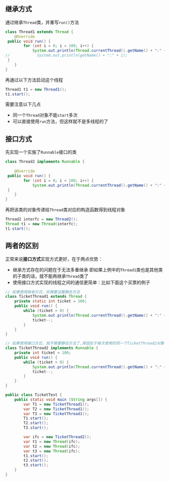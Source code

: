 ## 继承方式
通过继承`Thread`类，并重写`run()`方法
```java
class Thread1 extends Thread {  
    @Override  
 public void run() {  
        for (int i = 0; i < 100; i++) {  
            System.out.println(Thread.currentThread().getName() + ":" + i);  
//            System.out.println(getName() + ":" + i);  
 }  
    }  
}
```
再通过以下方法启动这个线程
```java
Thread1 t1 = new Thread1();  
t1.start();  
```
需要注意以下几点
- 同一个`Thread`对象不能`start`多次
- 可以直接使用`run`方法，但这样就不是多线程的了
## 接口方式
先实现一个实施了`Runnable`接口的类
```java
class Thread2 implements Runnable {  
  
    @Override  
 public void run() {  
        for (int i = 0; i < 100; i++) {  
            System.out.println(Thread.currentThread().getName() + ":" + i);  
 }  
    }  
}
```
再把该类的对象传递给`Thread`类对应的构造函数得到线程对象
```java
Thread2 interfc = new Thread2();  
Thread t1 = new Thread(interfc);  
t1.start();
```
## 两者的区别
正常来说**接口方式**实现方式更好，在于两点优势：
- 继承方式存在的问题在于无法多重继承
	即如果上例中的`Thread1`类也是其他类的子类的话，就不能再继承`Thread`类了
- 使用接口方式实现的线程之间的通信更简单：比如下面这个买票的例子
```java
// 如果使用继承方式，则需要设置静态方法
class TicketThread1 extends Thread {
	private static int ticket = 100;
	public void run() {
		while (ticket > 0) {
			System.out.println(Thread.currentThread().getName() + ":" + ticket);
			ticket--;
		}
	}
}

// 如果使用接口方式，就不需要静态方法了,原因在于每次使用的同一个TicketThread2对象传入构造函数
class TicketThread2 implements Runnable {
	private int ticket = 100;
	public void run() {
		while (ticket > 0) {
			System.out.println(Thread.currentThread().getName() + ":" + ticket);
			ticket--;
		}
	}
}

public class TicketTest {
	public static void main (String args[]) {
		var T1 = new TicketThread1();
		var T2 = new TicketThread1();
		var T3 = new TicketThread1();
		T1.start();
		T2.start();
		T3.start();

		var ifc = new TicketThread2();
		var t1 = new Thread(ifc);
		var t2 = new Thread(ifc);
		var t3 = new Thread(ifc);
		t1.start();
		t2.start();
		t3.start();
	}
}
```